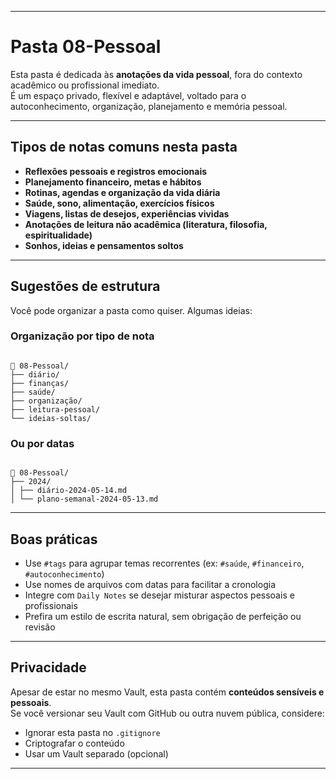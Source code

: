 

---


#  Pasta 08-Pessoal

Esta pasta é dedicada às **anotações da vida pessoal**, fora do contexto acadêmico ou profissional imediato.  
É um espaço privado, flexível e adaptável, voltado para o autoconhecimento, organização, planejamento e memória pessoal.

---

##  Tipos de notas comuns nesta pasta

- **Reflexões pessoais e registros emocionais**
- **Planejamento financeiro, metas e hábitos**
- **Rotinas, agendas e organização da vida diária**
- **Saúde, sono, alimentação, exercícios físicos**
- **Viagens, listas de desejos, experiências vividas**
- **Anotações de leitura não acadêmica (literatura, filosofia, espiritualidade)**
- **Sonhos, ideias e pensamentos soltos**

---

##  Sugestões de estrutura

Você pode organizar a pasta como quiser. Algumas ideias:

### Organização por tipo de nota

```

📁 08-Pessoal/  
├── diário/  
├── finanças/  
├── saúde/  
├── organização/  
├── leitura-pessoal/  
└── ideias-soltas/

```

### Ou por datas

```

📁 08-Pessoal/  
├── 2024/  
│ ├── diário-2024-05-14.md  
│ └── plano-semanal-2024-05-13.md

```

---

##  Boas práticas

- Use `#tags` para agrupar temas recorrentes (ex: `#saúde`, `#financeiro`, `#autoconhecimento`)
- Use nomes de arquivos com datas para facilitar a cronologia
- Integre com `Daily Notes` se desejar misturar aspectos pessoais e profissionais
- Prefira um estilo de escrita natural, sem obrigação de perfeição ou revisão

---

##  Privacidade

Apesar de estar no mesmo Vault, esta pasta contém **conteúdos sensíveis e pessoais**.  
Se você versionar seu Vault com GitHub ou outra nuvem pública, considere:

- Ignorar esta pasta no `.gitignore`
- Criptografar o conteúdo
- Usar um Vault separado (opcional)



---
